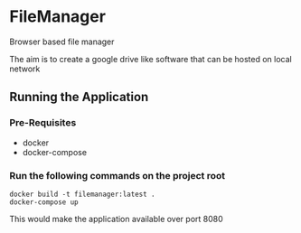 # FileManager
Browser based file manager


The aim is to create a google drive like software that can be hosted on local network

## Running the Application

### Pre-Requisites
  * docker 
  * docker-compose
  
### Run the following commands on the project root 
 ```
 docker build -t filemanager:latest .
 docker-compose up
 ```
 
 This would make the application available over port 8080
